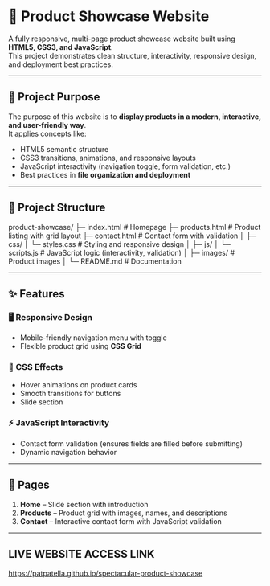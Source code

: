 # 🌟 Product Showcase Website

A fully responsive, multi-page product showcase website built using **HTML5, CSS3, and JavaScript**.  
This project demonstrates clean structure, interactivity, responsive design, and deployment best practices.  

---

## 📌 Project Purpose
The purpose of this website is to **display products in a modern, interactive, and user-friendly way**.  
It applies concepts like:
- HTML5 semantic structure  
- CSS3 transitions, animations, and responsive layouts  
- JavaScript interactivity (navigation toggle, form validation, etc.)  
- Best practices in **file organization and deployment**  

---

## 📂 Project Structure

product-showcase/
├─ index.html # Homepage
├─ products.html # Product listing with grid layout
├─ contact.html # Contact form with validation
│
├─ css/
│ └─ styles.css # Styling and responsive design
│
├─ js/
│ └─ scripts.js # JavaScript logic (interactivity, validation)
│
├─ images/ # Product images
│
└─ README.md # Documentation


---

## ✨ Features

### 🖥️ Responsive Design
- Mobile-friendly navigation menu with toggle  
- Flexible product grid using **CSS Grid**  

### 🎨 CSS Effects
- Hover animations on product cards  
- Smooth transitions for buttons  
- Slide section 

### ⚡ JavaScript Interactivity  
- Contact form validation (ensures fields are filled before submitting)  
- Dynamic navigation behavior  

---

## 📑 Pages

1. **Home** – Slide section with introduction 
2. **Products** – Product grid with images, names, and descriptions  
3. **Contact** – Interactive contact form with JavaScript validation  

---

## LIVE WEBSITE ACCESS LINK

https://patpatella.github.io/spectacular-product-showcase